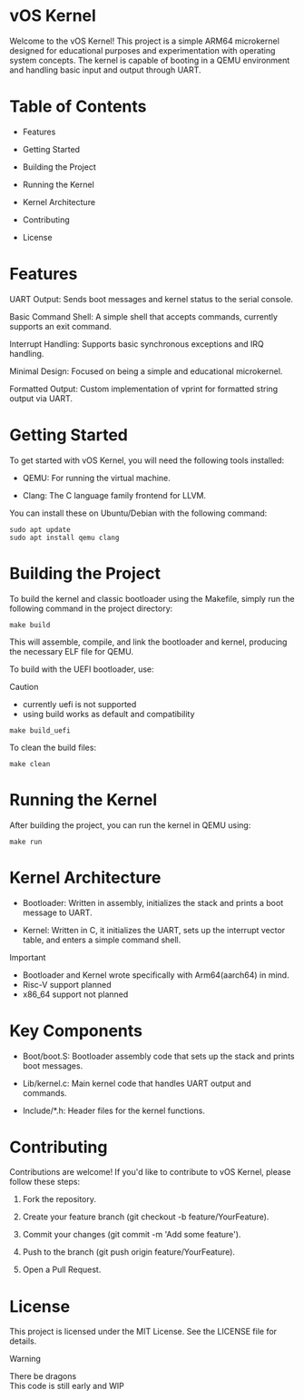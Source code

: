 # vOS Kernel

Welcome to the vOS Kernel! This project is a simple ARM64 microkernel designed for educational purposes and experimentation with operating system concepts. The kernel is capable of booting in a QEMU environment and handling basic input and output through UART.

# Table of Contents

* Features

* Getting Started

* Building the Project

* Running the Kernel

* Kernel Architecture

* Contributing

* License


# Features
UART Output: Sends boot messages and kernel status to the serial console.

Basic Command Shell: A simple shell that accepts commands, currently supports an exit command.

Interrupt Handling: Supports basic synchronous exceptions and IRQ handling.

Minimal Design: Focused on being a simple and educational microkernel.

Formatted Output: Custom implementation of vprint for formatted string output via UART.


# Getting Started

To get started with vOS Kernel, you will need the following tools installed:

* QEMU: For running the virtual machine.

* Clang: The C language family frontend for LLVM.


You can install these on Ubuntu/Debian with the following command:
```
sudo apt update
sudo apt install qemu clang
```
# Building the Project

To build the kernel and classic bootloader using the Makefile, simply run the following command in the project directory:
```
make build
```
This will assemble, compile, and link the bootloader and kernel, producing the necessary ELF file for QEMU.

To build with the UEFI bootloader, use:
> [!CAUTION]
> * currently uefi is not supported
> * using build works as default and compatibility
```
make build_uefi
```
To clean the build files:
```
make clean
```
# Running the Kernel

After building the project, you can run the kernel in QEMU using:
```
make run
```
# Kernel Architecture

* Bootloader: Written in assembly, initializes the stack and prints a boot message to UART.

* Kernel: Written in C, it initializes the UART, sets up the interrupt vector table, and enters a simple command shell.
> [!IMPORTANT]
> * Bootloader and Kernel wrote specifically with Arm64(aarch64) in mind.
> * Risc-V support planned
> * x86_64 support not planned

# Key Components

* Boot/boot.S: Bootloader assembly code that sets up the stack and prints boot messages.

* Lib/kernel.c: Main kernel code that handles UART output and commands.

* Include/*.h: Header files for the kernel functions.


# Contributing

Contributions are welcome! If you'd like to contribute to vOS Kernel, please follow these steps:

1. Fork the repository.


2. Create your feature branch (git checkout -b feature/YourFeature).


3. Commit your changes (git commit -m 'Add some feature').


4. Push to the branch (git push origin feature/YourFeature).


5. Open a Pull Request.



# License

This project is licensed under the MIT License. See the LICENSE file for details.


> [!WARNING]
> There be dragons<br>This code is still early and WIP

